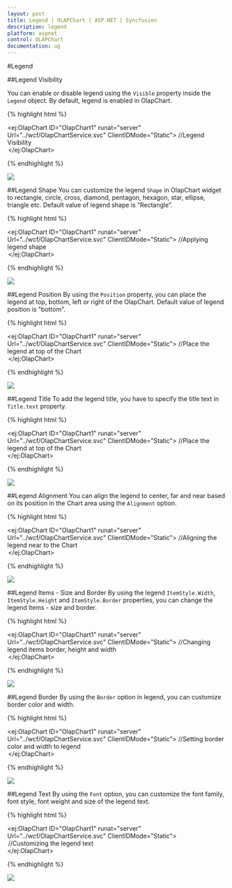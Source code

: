 ```yaml
---
layout: post
title: Legend | OLAPChart | ASP.NET | Syncfusion
description: legend
platform: aspnet
control: OLAPChart
documentation: ug
---
```


#Legend

##Legend Visibility

You can enable or disable legend using the `Visible` property inside the `Legend` object. By default, legend is enabled in OlapChart.

{% highlight html %}

<ej:OlapChart ID="OlapChart1" runat="server" Url="../wcf/OlapChartService.svc" ClientIDMode="Static">
    //Legend Visibility
    <Legend Visible="true" />
    <Size Width="950px" Height="460px"></Size>
</ej:OlapChart>

{% endhighlight %}

![](Legend_images/Legend_img1.png) 

##Legend Shape
You can customize the legend `Shape` in OlapChart widget to rectangle, circle, cross, diamond, pentagon, hexagon, star, ellipse, triangle etc. Default value of legend shape is “Rectangle”.

{% highlight html %}

<ej:OlapChart ID="OlapChart1" runat="server" Url="../wcf/OlapChartService.svc" ClientIDMode="Static">
    //Applying legend shape
    <Legend Visible="true" RowCount="3" Shape="star" />
    <Size Width="950px" Height="460px"></Size>
</ej:OlapChart>

{% endhighlight %}

![](Legend_images/Legend_img2.png) 

##Legend Position
By using the `Position` property, you can place the legend at top, bottom, left or right of the OlapChart. Default value of legend position is "bottom".

{% highlight html %}

<ej:OlapChart ID="OlapChart1" runat="server" Url="../wcf/OlapChartService.svc" ClientIDMode="Static">
    //Place the legend at top of the Chart
    <Legend Visible="true" RowCount="3" Position="top" />
    <Size Width="950px" Height="460px"></Size>
</ej:OlapChart>

{% endhighlight %}

![](Legend_images/Legend_img3.png) 

##Legend Title
To add the legend title, you have to specify the title text in `Title.text` property.

{% highlight html %}

<ej:OlapChart ID="OlapChart1" runat="server" Url="../wcf/OlapChartService.svc" ClientIDMode="Static">
    //Place the legend at top of the Chart
    <Legend Visible="true">
        <Title text="Countries"></Title>
    </Legend>
    <Size Width="950px" Height="460px"></Size>
</ej:OlapChart>

{% endhighlight %}

![](Legend_images/Legend_img4.png) 

##Legend Alignment
You can align the legend to center, far and near based on its position in the Chart area using the `Alignment` option.
 
{% highlight html %}

<ej:OlapChart ID="OlapChart1" runat="server" Url="../wcf/OlapChartService.svc" ClientIDMode="Static">
    //Aligning the legend near to the Chart
    <Legend Visible="true" RowCount="3" Alignment="near" />
    <Size Width="950px" Height="460px"></Size>
</ej:OlapChart>

{% endhighlight %}

![](Legend_images/Legend_img5.png)

##Legend Items - Size and Border
By using the legend `ItemStyle.Width`, `ItemStyle.Height` and `ItemStyle.Border` properties, you can change the legend items - size and border.

{% highlight html %}

<ej:OlapChart ID="OlapChart1" runat="server" Url="../wcf/OlapChartService.svc" ClientIDMode="Static">
    //Changing legend items border, height and width
    <Legend Visible="true" ItemStyle-Width="12" ItemStyle-Height="12" ItemStyle-Border-Color="Magenta" ItemStyle-Border-Width="1.5">
    <Size Width="950px" Height="460px"></Size>
</ej:OlapChart>

{% endhighlight %}

![](Legend_images/Legend_img6.png)
 
##Legend Border
By using the `Border` option in legend, you can customize border color and width.

{% highlight html %}

<ej:OlapChart ID="OlapChart1" runat="server" Url="../wcf/OlapChartService.svc" ClientIDMode="Static">
    //Setting border color and width to legend
    <Legend Visible="true" Border-Width="2" Border-Color="#FFC342" />
    <Size Width="950px" Height="460px"></Size>
</ej:OlapChart>

{% endhighlight %}

![](Legend_images/Legend_img7.png)

##Legend Text
By using the `Font` option, you can customize the font family, font style, font weight and size of the legend text. 

{% highlight html %}

<ej:OlapChart ID="OlapChart1" runat="server" Url="../wcf/OlapChartService.svc" ClientIDMode="Static">
    <Legend>
        //Customizing the legend text
        <Font FontFamily="SegoeUI" FontSize="13px" FontStyle="italic" FontWeight="Bold">
       </Font>
    </Legend>
    <Size Width="950px" Height="460px"></Size>
</ej:OlapChart>

{% endhighlight %}

![](Legend_images/Legend_img8.png)